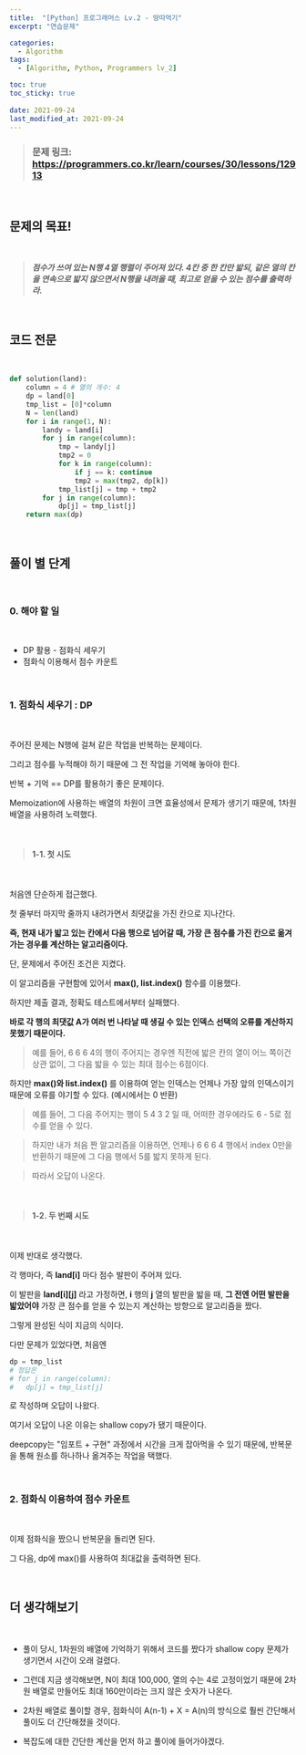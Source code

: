 ```yaml
---
title:  "[Python] 프로그래머스 Lv.2 - 땅따먹기"
excerpt: "연습문제"

categories:
  - Algorithm
tags:
  - [Algorithm, Python, Programmers lv_2]

toc: true
toc_sticky: true
 
date: 2021-09-24
last_modified_at: 2021-09-24
---
```


> ### 문제 링크: https://programmers.co.kr/learn/courses/30/lessons/12913

<br>

## __문제의 목표!__

<br>

> ___점수가 쓰여 있는 N행 4열 행렬이 주어져 있다. 4칸 중 한 칸만 밟되, 같은 열의 칸을 연속으로 밟지 않으면서 N행을 내려올 때, 최고로 얻을 수 있는 점수를 출력하라.___

<br>

## __코드 전문__

<br>

```python
def solution(land):
    column = 4 # 열의 개수: 4
    dp = land[0]
    tmp_list = [0]*column
    N = len(land)
    for i in range(1, N):
        landy = land[i]
        for j in range(column):
            tmp = landy[j]
            tmp2 = 0
            for k in range(column):
                if j == k: continue
                tmp2 = max(tmp2, dp[k])
            tmp_list[j] = tmp + tmp2
        for j in range(column):
            dp[j] = tmp_list[j]
    return max(dp)
```

<br>

## __풀이 별 단계__

<br>

### 0. 해야 할 일 

<br>

* DP 활용 - 점화식 세우기
* 점화식 이용해서 점수 카운트

<br>

### 1. 점화식 세우기 : DP

<br>

주어진 문제는 N행에 걸쳐 같은 작업을 반복하는 문제이다.

그리고 점수를 누적해야 하기 때문에 그 전 작업을 기억해 놓아야 한다.

반복 + 기억 == DP를 활용하기 좋은 문제이다.

Memoization에 사용하는 배열의 차원이 크면 효율성에서 문제가 생기기 때문에, 1차원 배열을 사용하려 노력했다.

<br>

> #### 1-1. 첫 시도

<br>

처음엔 단순하게 접근했다.

첫 줄부터 마지막 줄까지 내려가면서 최댓값을 가진 칸으로 지나간다.

__즉, 현재 내가 밟고 있는 칸에서 다음 행으로 넘어갈 때, 가장 큰 점수를 가진 칸으로 옮겨가는 경우를 계산하는 알고리즘이다.__

단, 문제에서 주어진 조건은 지켰다.

이 알고리즘을 구현함에 있어서 __max(), list.index()__ 함수를 이용했다.

하지만 제출 결과, 정확도 테스트에서부터 실패했다.

__바로 각 행의 최댓값 A가 여러 번 나타날 때 생길 수 있는 인덱스 선택의 오류를 계산하지 못했기 때문이다.__

> 예를 들어, 6 6 6 4의 행이 주어지는 경우엔 직전에 밟은 칸의 열이 어느 쪽이건 상관 없이, 그 다음 밟을 수 있는 최대 점수는 6점이다.

하지만 __max()와 list.index()__ 를 이용하여 얻는 인덱스는 언제나 가장 앞의 인덱스이기 때문에 오류를 야기할 수 있다. (예시에서는 0 반환)

> 예를 들어, 그 다음 주어지는 행이 5 4 3 2 일 때, 어떠한 경우에라도 6 - 5로 점수를 얻을 수 있다.

>하지만 내가 처음 짠 알고리즘을 이용하면, 언제나 6 6 6 4 행에서 index 0만을 반환하기 때문에 그 다음 행에서 5를 밟지 못하게 된다.

>따라서 오답이 나온다.

<br>

> #### 1-2. 두 번째 시도

<br>

이제 반대로 생각했다.

각 행마다, 즉 __land[i]__ 마다 점수 발판이 주어져 있다.

이 발판을 __land[i][j]__ 라고 가정하면, __i__ 행의 __j__ 열의 발판을 밟을 때, __그 전엔 어떤 발판을 밟았어야__ 가장 큰 점수를 얻을 수 있는지 계산하는 방향으로 알고리즘을 짰다.

그렇게 완성된 식이 지금의 식이다.

다만 문제가 있었다면, 처음엔

```python
dp = tmp_list
# 정답은
# for j in range(column):
#   dp[j] = tmp_list[j] 
```
로 작성하며 오답이 나왔다.

여기서 오답이 나온 이유는 shallow copy가 됐기 때문이다.

deepcopy는 "임포트 + 구현" 과정에서 시간을 크게 잡아먹을 수 있기 때문에, 반복문을 통해 원소를 하나하나 옮겨주는 작업을 택했다.

<br>

### 2. 점화식 이용하여 점수 카운트

<br>

이제 점화식을 짰으니 반복문을 돌리면 된다.

그 다음, dp에 max()를 사용하여 최대값을 출력하면 된다.

<br>

## 더 생각해보기

<br>

* 풀이 당시, 1차원의 배열에 기억하기 위해서 코드를 짰다가 shallow copy 문제가 생기면서 시간이 오래 걸렸다.

* 그런데 지금 생각해보면, N이 최대 100,000, 열의 수는 4로 고정이었기 때문에 2차원 배열로 만들어도 최대 160만이라는 크지 않은 숫자가 나온다.

* 2차원 배열로 풀이할 경우, 점화식이 A(n-1) + X = A(n)의 방식으로 훨씬 간단해서 풀이도 더 간단해졌을 것이다.

* 복잡도에 대한 간단한 계산을 먼저 하고 풀이에 들어가야겠다.
